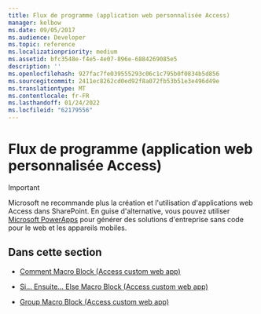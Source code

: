 ```yaml
---
title: Flux de programme (application web personnalisée Access)
manager: kelbow
ms.date: 09/05/2017
ms.audience: Developer
ms.topic: reference
ms.localizationpriority: medium
ms.assetid: bfc3548e-f4e5-4e07-896e-6884269085e5
description: ''
ms.openlocfilehash: 927fac7fe039555293c06c1c795b0f0834b5d856
ms.sourcegitcommit: 2411ec8262cd0ed92f8a072fb53b51e3e496d49e
ms.translationtype: MT
ms.contentlocale: fr-FR
ms.lasthandoff: 01/24/2022
ms.locfileid: "62179556"
---
```

# <a name="program-flow-access-custom-web-app"></a>Flux de programme (application web personnalisée Access)

> [!IMPORTANT]
> Microsoft ne recommande plus la création et l'utilisation d'applications web Access dans SharePoint. En guise d'alternative, vous pouvez utiliser [Microsoft PowerApps](https://powerapps.microsoft.com/) pour générer des solutions d'entreprise sans code pour le web et les appareils mobiles. 
  
## <a name="in-this-section"></a>Dans cette section

- [Comment Macro Block (Access custom web app)](comment-macro-block-access-custom-web-app.md)
    
- [Si... Ensuite... Else Macro Block (Access custom web app)](ifthenelse-macro-block-access-custom-web-app.md)
    
- [Group Macro Block (Access custom web app)](group-macro-block-access-custom-web-app.md)
    

